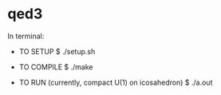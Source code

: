 # qed3

In terminal:

- TO SETUP
$ ./setup.sh

- TO COMPILE
$ ./make

- TO RUN (currently, compact U(1) on icosahedron)
$ ./a.out